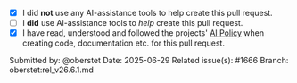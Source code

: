- [x] I did **not** use any AI-assistance tools to help create this pull request.
- [ ] I **did** use AI-assistance tools to *help* create this pull request.
- [x] I have read, understood and followed the projects' [AI Policy](https://github.com/crossbario/autobahn-python/blob/main/AI_POLICY.md) when creating code, documentation etc. for this pull request.

Submitted by: @oberstet
Date: 2025-06-29
Related issue(s): #1666
Branch: oberstet:rel_v26.6.1.md
